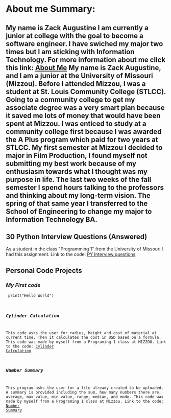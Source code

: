 # **About me Summary:**
My name is Zack Augustine I am currently a junior at college with the goal to become a software engineer. I have swiched my major two times but I am sticking with Information Technology.
For more information about me click this link: [About Me]() 
 My name is Zack Augustine, and I am a junior at the University of Missouri (Mizzou). Before I attended Mizzou, I was a student at St. Louis Community College (STLCC). Going to a community college to get my associate degree was a very smart plan because it saved me lots of money that would have been spent at Mizzou. I was enticed to study at a community college first because I was awarded the A Plus program which paid for two years at STLCC. My first semester at Mizzou I decided to major in Film Production, I found myself not submitting my best work because of my enthusiasm towards what I thought was my purpose in life. The last two weeks of the fall semester I spend hours talking to the professors and thinking about my long-term vision. The spring of that same year I transferred to the School of Engineering to change my major to Information Technology BA.
---
 ## **30 Python Interview Questions (Answered)**
 As a student in the class "Programming 1" from the University of Missouri I had this assignment.
 Link to the code: [PY Interview questions](https://github.com/zacka37/Python-Interview-Questions.git)

## **Personal Code Projects**
 ### *My First code*
 <code> print("Hello World")

 ### *Cylinder Calculation*
 This code asks the user for radius, height and cost of material at current time. Then it calculates the cost in USD based on a formula. This code was made by myself from a Programing 1 class at MIZZOU.
 Link to the code: [Cylinder Calculation](https://github.com/zacka37/Cylinder-Material-Cost-Calculator.git)

 ### *Number Summary*
This program asks the user for a file already created to be uploaded. A summary is provided including the sum, how many numbers there are, average, max value, min value, range, median, and mode. This code was made by myself from a Programing 1 class at Mizzou.
Link to the code: [Number Summary](https://github.com/zacka37/Number-Summary.git)